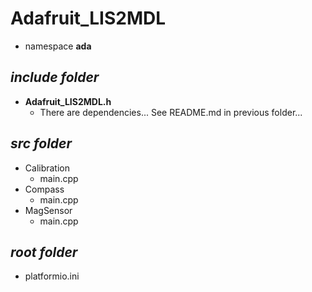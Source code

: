 # Adafruit_LIS2MDL
- namespace **ada**
## ***include folder***
- **Adafruit_LIS2MDL.h** 
    - There are dependencies... See README.md in previous folder...
## ***src folder***
- Calibration
    - main.cpp
- Compass
    - main.cpp
- MagSensor
    - main.cpp
## ***root folder***
- platformio.ini

